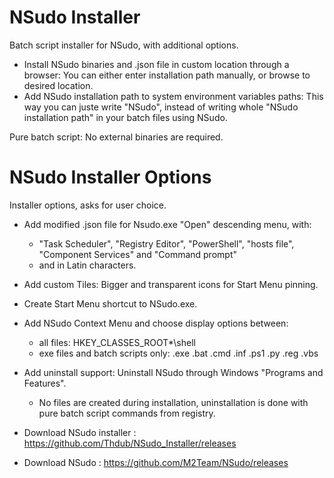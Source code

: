 # NSudo Installer
Batch script installer for NSudo, with additional options.

- Install NSudo binaries and .json file in custom location through a browser: You can either enter installation path manually, or browse to desired location.
- Add NSudo installation path to system environment variables paths: This way you can juste write "NSudo", instead of writing whole "NSudo installation path" in your batch files using NSudo. 

Pure batch script: No external binaries are required.

# NSudo Installer Options
Installer options, asks for user choice.

- Add modified .json file for Nsudo.exe "Open" descending menu, with:
  - "Task Scheduler", "Registry Editor", "PowerShell", "hosts file", "Component Services" and "Command prompt"
  - and in Latin characters.
- Add custom Tiles: Bigger and transparent icons for Start Menu pinning.
- Create Start Menu shortcut to NSudo.exe.
- Add NSudo Context Menu and choose display options between:
  - all files: HKEY_CLASSES_ROOT\*\shell 
  - exe files and batch scripts only: .exe .bat .cmd .inf .ps1 .py .reg .vbs
- Add uninstall support: Uninstall NSudo through Windows "Programs and Features".
  - No files are created during installation, uninstallation is done with pure batch script commands from registry.

- Download NSudo installer : https://github.com/Thdub/NSudo_Installer/releases
- Download NSudo : https://github.com/M2Team/NSudo/releases

